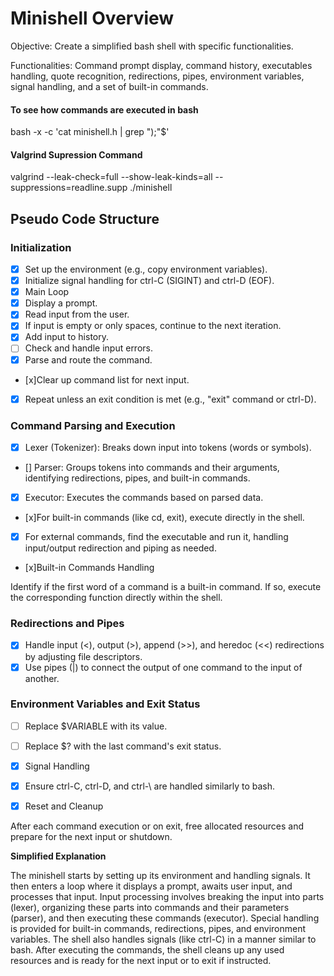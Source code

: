 # Minishell Overview

Objective: Create a simplified bash shell with specific functionalities.

Functionalities: Command prompt display, command history, executables handling, quote recognition, redirections, pipes, environment variables, signal handling, and a set of built-in commands.

#### To see how commands are executed in bash
bash -x -c 'cat minishell.h | grep ");"$'

#### Valgrind Supression Command

valgrind --leak-check=full --show-leak-kinds=all --suppressions=readline.supp ./minishell


## Pseudo Code Structure
### Initialization

- [x] Set up the environment (e.g., copy environment variables).
- [x] Initialize signal handling for ctrl-C (SIGINT) and ctrl-D (EOF).
- [x] Main Loop
- [x] Display a prompt.
- [x] Read input from the user.
- [x] If input is empty or only spaces, continue to the next iteration.
- [x] Add input to history.
- [ ] Check and handle input errors.
- [x] Parse and route the command.
- [x]Clear up command list for next input.
- [x] Repeat unless an exit condition is met (e.g., "exit" command or ctrl-D).

### Command Parsing and Execution

- [x] Lexer (Tokenizer): Breaks down input into tokens (words or symbols).
- [] Parser: Groups tokens into commands and their arguments, identifying redirections, pipes, and built-in commands.
- [x] Executor: Executes the commands based on parsed data.
- [x]For built-in commands (like cd, exit), execute directly in the shell.
- [x] For external commands, find the executable and run it, handling input/output redirection and piping as needed.
- [x]Built-in Commands Handling

Identify if the first word of a command is a built-in command.
If so, execute the corresponding function directly within the shell.

### Redirections and Pipes

- [x] Handle input (<), output (>), append (>>), and heredoc (<<) redirections by adjusting file descriptors.
- [x] Use pipes (|) to connect the output of one command to the input of another.

### Environment Variables and Exit Status

- [ ] Replace $VARIABLE with its value.
- [ ] Replace $? with the last command's exit status.
- [x] Signal Handling

- [x] Ensure ctrl-C, ctrl-D, and ctrl-\ are handled similarly to bash.
- [x] Reset and Cleanup

After each command execution or on exit, free allocated resources and prepare for the next input or shutdown.

**Simplified Explanation**

The minishell starts by setting up its environment and handling signals.
It then enters a loop where it displays a prompt, awaits user input, and processes that input.
Input processing involves breaking the input into parts (lexer), organizing these parts into commands and their parameters (parser), and then executing these commands (executor).
Special handling is provided for built-in commands, redirections, pipes, and environment variables.
The shell also handles signals (like ctrl-C) in a manner similar to bash.
After executing the commands, the shell cleans up any used resources and is ready for the next input or to exit if instructed.
